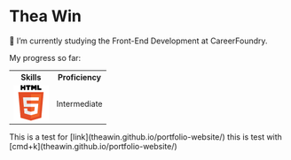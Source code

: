 # Thea Win

<p> 🌱 I’m currently studying the Front-End Development at CareerFoundry. </p>
<p> My progress so far:</p>
<div>
  <table>
    <th>Skills</th>
  <th>Proficiency</th>
  <tr>
    <td><img src="./img/65687_html_logo_html5_5_five_icon.png"> </td>
    <td> Intermediate </td>
  </tr>
  </table>

  
</div>
This is a test for [link](theawin.github.io/portfolio-website/)
this is test with [cmd+k](theawin.github.io/portfolio-website/)
<!--
**TheaWin/TheaWin** is a ✨ _special_ ✨ repository because its `README.md` (this file) appears on your GitHub profile.

Here are some ideas to get you started:

- 🔭 I’m currently working on ...
- 🌱 I’m currently learning ...
- 👯 I’m looking to collaborate on ...
- 🤔 I’m looking for help with ...
- 💬 Ask me about ...
- 📫 How to reach me: ...
- 😄 Pronouns: ...
- ⚡ Fun fact: ...
-->

